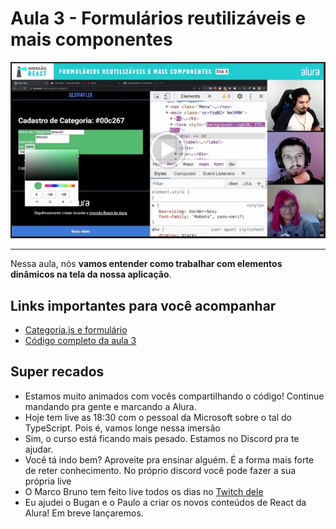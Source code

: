 # Aula 3 - Formulários reutilizáveis e mais componentes

[![Vídeo da aula](aula3.png)](https://drive.google.com/file/d/1USDnvTKSAQnI2KdTX9L3z21oBjCaOFt_/view?usp=sharing)

---

Nessa aula, nós **vamos entender como trabalhar com elementos dinâmicos na tela da nossa aplicação**.

## Links importantes para você acompanhar

*   [Categoria.js e formulário](https://gist.github.com/omariosouto/e04dd020257ff18fdff307ae2b26e00f)
*   [Código completo da aula 3](https://github.com/omariosouto/lucasflix/tree/live/src)

## Super recados

*   Estamos muito animados com vocês compartilhando o código! Continue mandando pra gente e marcando a Alura.
*   Hoje tem live as 18:30 com o pessoal da Microsoft sobre o tal do TypeScript. Pois é, vamos longe nessa imersão
*   Sim, o curso está ficando mais pesado. Estamos no Discord pra te ajudar.
*   Você tá indo bem? Aproveite pra ensinar alguém. É a forma mais forte de reter conhecimento. No próprio discord você pode fazer a sua própria live
*   O Marco Bruno tem feito live todos os dias no [Twitch dele](https://www.twitch.tv/marcobrunodev)
*   Eu ajudei o Bugan e o Paulo a criar os novos conteúdos de React da Alura! Em breve lançaremos.
